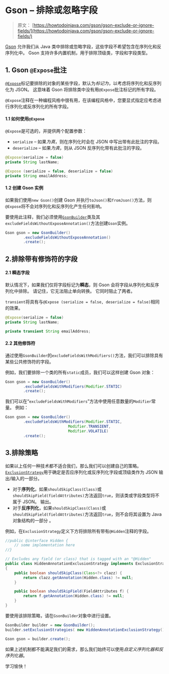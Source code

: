 # Gson – 排除或忽略字段

> 原文： [https://howtodoinjava.com/gson/gson-exclude-or-ignore-fields/](https://howtodoinjava.com/gson/gson-exclude-or-ignore-fields/)

[Gson](https://howtodoinjava.com/learningpaths/gson/) 允许我们从 Java 类中排除或忽略字段，这些字段不希望包含在序列化和反序列化中。 Gson 支持许多内置机制，用于排除顶级类，字段和字段类型。

## 1\. Gson `@Expose`批注

[`@Expose`](https://static.javadoc.io/com.google.code.gson/gson/2.8.5/com/google/gson/annotations/Expose.html)标记要排除的对象的某些字段，默认为*标记为*，以考虑将序列化和反序列化为 JSON。 这意味着 Gson 将排除类中没有用`@Expose`批注标记的所有字段。

`@Expose`注释在一种编程风格中很有用，在该编程风格中，您要显式指定应考虑进行序列化或反序列化的所有字段。

#### 1.1 如何使用`@Expose`

`@Expose`是可选的，并提供两个配置参数：

*   `serialize` – 如果*为真*，则在序列化时会在 JSON 中写出带有此批注的字段。
*   `deserialize` – 如果*为真*，则从 JSON 反序列化带有此批注的字段。

```java
@Expose(serialize = false) 
private String lastName;

@Expose (serialize = false, deserialize = false) 
private String emailAddress;

```

#### 1.2 创建 Gson 实例

如果我们使用`new Gson()`创建 Gson 并执行`toJson()`和`fromJson()`方法，则`@Expose`将不会对序列化和反序列化产生任何影响。

要使用此注释，我们必须使用[`GsonBuilder`](https://howtodoinjava.com/gson/gson-gsonbuilder-configuration/)类及其`excludeFieldsWithoutExposeAnnotation()`方法创建`Gson`实例。

```java
Gson gson = new GsonBuilder()
		.excludeFieldsWithoutExposeAnnotation()
		.create();

```

## 2.排除带有修饰符的字段

#### 2.1 瞬态字段

默认情况下，如果我们仅将字段标记为**瞬态**，则 Gson 会将字段从序列化和反序列化中排除。 请记住，它无法阻止单向转换。 它同时阻止了两者。

`transient`将具有与`@Expose (serialize = false, deserialize = false)`相同的效果。

```java
@Expose(serialize = false) 
private String lastName;

private transient String emailAddress;

```

#### 2.2 其他修饰符

通过使用`GsonBuilder`的`excludeFieldsWithModifiers()`方法，我们可以排除具有某些公共修饰符的字段。

例如，我们要排除一个类的所有`static`成员，我们可以这样创建 Gson 对象：

```java
Gson gson = new GsonBuilder()
		.excludeFieldsWithModifiers(Modifier.STATIC)
		.create();

```

我们可以在“`excludeFieldsWithModifiers`”方法中使用任意数量的`Modifier`常量。 例如：

```java
Gson gson = new GsonBuilder()
		.excludeFieldsWithModifiers(Modifier.STATIC, 
							Modifier.TRANSIENT, 
							Modifier.VOLATILE)
		.create();

```

## 3.排除策略

如果以上任何一种技术都不适合我们，那么我们可以创建自己的策略。 [`ExclusionStrategy`](https://static.javadoc.io/com.google.code.gson/gson/2.8.5/com/google/gson/ExclusionStrategy.html)用于确定是否应序列化或反序列化字段或顶级类作为 JSON 输出/输入的一部分。

*   对于**序列化**，如果`shouldSkipClass(Class)`或 `shouldSkipField(fieldAttributes)`方法返回`true`，则该类或字段类型将不属于 JSON。 输出。
*   对于**反序列化**，如果`shouldSkipClass(Class)`或`shouldSkipField(fieldAttributes)`方法返回`true`，则不会将其设置为 Java 对象结构的一部分 。

例如，在`ExclusionStrategy`定义下方将排除所有带有`@Hidden`注释的字段。

```java
//public @interface Hidden {
	// some implementation here
//}

// Excludes any field (or class) that is tagged with an "@Hidden"
public class HiddenAnnotationExclusionStrategy implements ExclusionStrategy 
{
	public boolean shouldSkipClass(Class<?> clazz) {
	 	return clazz.getAnnotation(Hidden.class) != null;
	}

	public boolean shouldSkipField(FieldAttributes f) {
	 	return f.getAnnotation(Hidden.class) != null;
	}
}

```

要使用该排除策略，请在`GsonBuilder`对象中进行设置。

```java
GsonBuilder builder = new GsonBuilder();
builder.setExclusionStrategies( new HiddenAnnotationExclusionStrategy() );

Gson gson = builder.create();

```

如果上述机制都不能满足我们的需求，那么我们始终可以使用*自定义序列化器和反序列化器*。

学习愉快！
